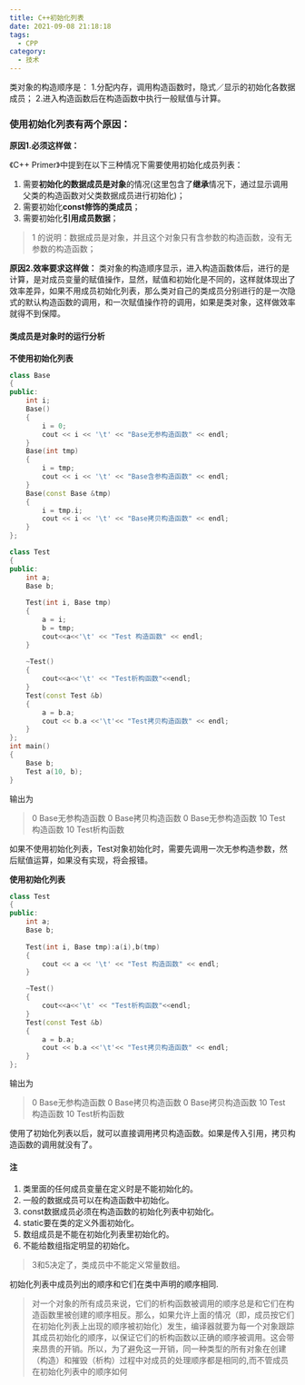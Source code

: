 ```yaml
---
title: C++初始化列表
date: 2021-09-08 21:18:18
tags: 
  - CPP
category:
  - 技术
---
```


类对象的构造顺序是： 
1.分配内存，调用构造函数时，隐式／显示的初始化各数据成员； 
2.进入构造函数后在构造函数中执行一般赋值与计算。

### 使用初始化列表有两个原因： 
**原因1.必须这样做：**

《C++ Primer》中提到在以下三种情况下需要使用初始化成员列表： 
1. 需要**初始化的数据成员是对象**的情况(这里包含了**继承**情况下，通过显示调用父类的构造函数对父类数据成员进行初始化)； 
2. 需要初始化**const修饰的类成员**； 
3. 需要初始化**引用成员数据**；

>1 的说明：数据成员是对象，并且这个对象只有含参数的构造函数，没有无参数的构造函数；

**原因2.效率要求这样做：**
类对象的构造顺序显示，进入构造函数体后，进行的是计算，是对成员变量的赋值操作，显然，赋值和初始化是不同的，这样就体现出了效率差异，如果不用成员初始化列表，那么类对自己的类成员分别进行的是一次隐式的默认构造函数的调用，和一次赋值操作符的调用，如果是类对象，这样做效率就得不到保障。 

#### 类成员是对象时的运行分析

**不使用初始化列表**
```cpp
class Base
{
public:
	int i;
	Base()
	{
		i = 0;
		cout << i << '\t' << "Base无参构造函数" << endl;
	}
	Base(int tmp)
	{
		i = tmp;
		cout << i << '\t' << "Base含参构造函数" << endl;
	}
	Base(const Base &tmp)
	{
		i = tmp.i;
		cout << i << '\t' << "Base拷贝构造函数" << endl;
	}
};

class Test
{
public:
	int a;
	Base b;
	
	Test(int i, Base tmp)
	{
		a = i;
		b = tmp;
		cout<<a<<'\t' << "Test 构造函数" << endl;
	}
	
	~Test()
	{
		cout<<a<<'\t' << "Test析构函数"<<endl;
	}
	Test(const Test &b)
	{
		a = b.a;
		cout << b.a <<'\t'<< "Test拷贝构造函数" << endl;
	}
};
int main()
{
	Base b;
	Test a(10, b);
}
```

输出为
>0       Base无参构造函数
>0       Base拷贝构造函数
>0       Base无参构造函数
>10      Test 构造函数
>10      Test析构函数

如果不使用初始化列表，Test对象初始化时，需要先调用一次无参构造参数，然后赋值运算，如果没有实现，将会报错。

**使用初始化列表**
```cpp
class Test
{
public:
	int a;
	Base b;
	
	Test(int i, Base tmp):a(i),b(tmp)
	{
		cout << a << '\t' << "Test 构造函数" << endl;
	}

	~Test()
	{
		cout<<a<<'\t' << "Test析构函数"<<endl;
	}
	Test(const Test &b)
	{
		a = b.a;
		cout << b.a <<'\t'<< "Test拷贝构造函数" << endl;
	}
};

```

输出为
>0       Base无参构造函数
>0       Base拷贝构造函数
>0       Base拷贝构造函数
>10      Test 构造函数
>10      Test析构函数

使用了初始化列表以后，就可以直接调用拷贝构造函数。如果是传入引用，拷贝构造函数的调用就没有了。


#### 注
1. 类里面的任何成员变量在定义时是不能初始化的。 
2. 一般的数据成员可以在构造函数中初始化。 
3. const数据成员必须在构造函数的初始化列表中初始化。 
4. static要在类的定义外面初始化。 
5. 数组成员是不能在初始化列表里初始化的。 
6. 不能给数组指定明显的初始化。 


>3和5决定了，类成员中不能定义常量数组。

初始化列表中成员列出的顺序和它们在类中声明的顺序相同.
>对一个对象的所有成员来说，它们的析构函数被调用的顺序总是和它们在构造函数里被创建的顺序相反。那么，如果允许上面的情况（即，成员按它们在初始化列表上出现的顺序被初始化）发生，编译器就要为每一个对象跟踪其成员初始化的顺序，以保证它们的析构函数以正确的顺序被调用。这会带来昂贵的开销。所以，为了避免这一开销，同一种类型的所有对象在创建（构造）和摧毁（析构）过程中对成员的处理顺序都是相同的,而不管成员在初始化列表中的顺序如何
